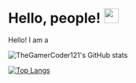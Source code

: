 # Hello, people! <img src="https://raw.githubusercontent.com/MartinHeinz/MartinHeinz/master/wave.gif" width="30px">

<!--
**TheGamerCoder121/TheGamerCoder121** is a ✨ _special_ ✨ repository because its `README.md` (this file) appears on your GitHub profile.

Here are some ideas to get you started:

- 🔭 I’m currently working on ...
- 🌱 I’m currently learning ...
- 👯 I’m looking to collaborate on ...
- 🤔 I’m looking for help with ...
- 💬 Ask me about ...
- 📫 How to reach me: ...
- 😄 Pronouns: ...
- ⚡ Fun fact: ...
-->
Hello! I am a 


![TheGamerCoder121's GitHub stats](https://github-readme-stats.vercel.app/api?username=TheGamerCoder121&show_icons=true&theme=solarized-dark)

[![Top Langs](https://github-readme-stats.vercel.app/api/top-langs/?username=TheGamerCoder121)](https://github.com/anuraghazra/github-readme-stats)
